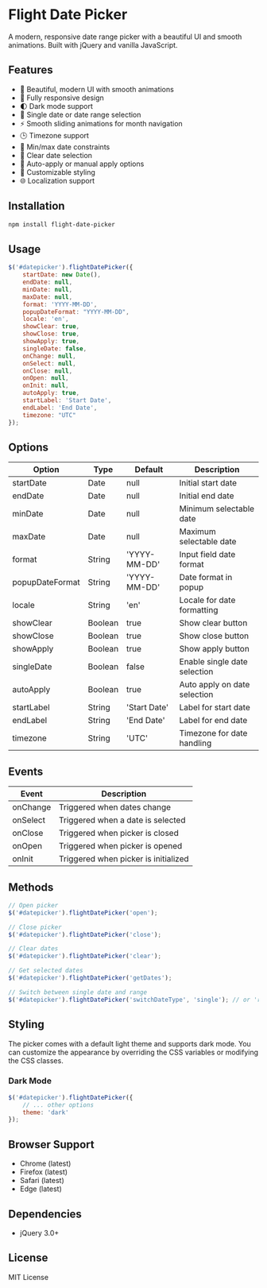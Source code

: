 # Flight Date Picker

A modern, responsive date range picker with a beautiful UI and smooth animations. Built with jQuery and vanilla JavaScript.

## Features

- 🎨 Beautiful, modern UI with smooth animations
- 📱 Fully responsive design
- 🌓 Dark mode support
- 🎯 Single date or date range selection
- ⚡ Smooth sliding animations for month navigation
- 🕒 Timezone support
- 📅 Min/max date constraints
- 🎯 Clear date selection
- 🔄 Auto-apply or manual apply options
- 🎨 Customizable styling
- 🌐 Localization support

## Installation

```bash
npm install flight-date-picker
```

## Usage

```javascript
$('#datepicker').flightDatePicker({
    startDate: new Date(),
    endDate: null,
    minDate: null,
    maxDate: null,
    format: 'YYYY-MM-DD',
    popupDateFormat: "YYYY-MM-DD",
    locale: 'en',
    showClear: true,
    showClose: true,
    showApply: true,
    singleDate: false,
    onChange: null,
    onSelect: null,
    onClose: null,
    onOpen: null,
    onInit: null,
    autoApply: true,
    startLabel: 'Start Date',
    endLabel: 'End Date',
    timezone: "UTC"
});
```

## Options

| Option | Type | Default | Description |
|--------|------|---------|-------------|
| startDate | Date | null | Initial start date |
| endDate | Date | null | Initial end date |
| minDate | Date | null | Minimum selectable date |
| maxDate | Date | null | Maximum selectable date |
| format | String | 'YYYY-MM-DD' | Input field date format |
| popupDateFormat | String | 'YYYY-MM-DD' | Date format in popup |
| locale | String | 'en' | Locale for date formatting |
| showClear | Boolean | true | Show clear button |
| showClose | Boolean | true | Show close button |
| showApply | Boolean | true | Show apply button |
| singleDate | Boolean | false | Enable single date selection |
| autoApply | Boolean | true | Auto apply on date selection |
| startLabel | String | 'Start Date' | Label for start date |
| endLabel | String | 'End Date' | Label for end date |
| timezone | String | 'UTC' | Timezone for date handling |

## Events

| Event | Description |
|-------|-------------|
| onChange | Triggered when dates change |
| onSelect | Triggered when a date is selected |
| onClose | Triggered when picker is closed |
| onOpen | Triggered when picker is opened |
| onInit | Triggered when picker is initialized |

## Methods

```javascript
// Open picker
$('#datepicker').flightDatePicker('open');

// Close picker
$('#datepicker').flightDatePicker('close');

// Clear dates
$('#datepicker').flightDatePicker('clear');

// Get selected dates
$('#datepicker').flightDatePicker('getDates');

// Switch between single date and range
$('#datepicker').flightDatePicker('switchDateType', 'single'); // or 'range'
```

## Styling

The picker comes with a default light theme and supports dark mode. You can customize the appearance by overriding the CSS variables or modifying the CSS classes.

### Dark Mode

```javascript
$('#datepicker').flightDatePicker({
    // ... other options
    theme: 'dark'
});
```

## Browser Support

- Chrome (latest)
- Firefox (latest)
- Safari (latest)
- Edge (latest)

## Dependencies

- jQuery 3.0+

## License

MIT License 